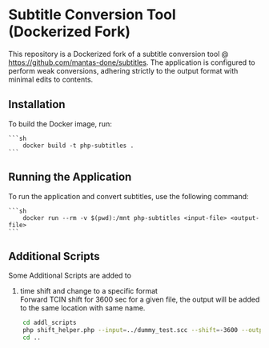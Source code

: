 # Subtitle Conversion Tool (Dockerized Fork)

This repository is a Dockerized fork of a subtitle conversion tool @ https://github.com/mantas-done/subtitles. The application is configured to perform weak conversions, adhering strictly to the output format with minimal edits to contents.

## Installation

To build the Docker image, run:

	```sh
		docker build -t php-subtitles .
	```
## Running the Application

To run the application and convert subtitles, use the following command:

	```sh
		docker run --rm -v $(pwd):/mnt php-subtitles <input-file> <output-file>
	```

## Additional Scripts

Some Additional Scripts are added to 
1. time shift and change to a specific format  
Forward TCIN shift for 3600 sec for a given file, the output will be added to the same location with same name.
```sh
	cd addl_scripts
	php shift_helper.php --input=../dummy_test.scc --shift=-3600 --output=srt 
	cd ..
```
